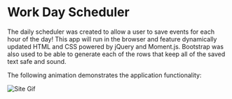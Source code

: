 # Work Day Scheduler

The daily scheduler was created to allow a user to save events for each hour of the day! This app will run in the browser and feature dynamically updated HTML and CSS powered by jQuery and Moment.js. Bootstrap was also used to be able to generate each of the rows that keep all of the saved text safe and sound.

The following animation demonstrates the application functionality:

![Site Gif](https://media.giphy.com/media/2mWFqbXBZmYdiEuR3D/giphy.gif)



